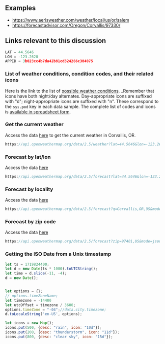 
## Examples
* https://www.aerisweather.com/weather/local/us/or/salem
* https://forecastadvisor.com/Oregon/Corvallis/97330/

## Links relevant to this discussion
```javascript
LAT = 44.5646
LON = -123.2620
APPID = 3b023cc4b7da42b81cd324266c384075
```

### List of weather conditions, condition codes, and their related icons
Here is the link to the list of [possible weather conditions](https://openweathermap.org/weather-conditions).  _Remember that icons have both night/day alternates.  Day-appropriate icons are suffixed with "d"; night-appropriate icons are suffixed with "n".  These correspond to the <code>sys.pod</code> key in each data sample.  The complete list of codes and icons is [available in spreadsheet form](https://docs.google.com/spreadsheets/d/1Hl0TjF_XoKipeREXD6T0VhGfumNSSWBIqGMpy1tSCZM/edit?usp=sharing).



### Get the current weather
Access the data [here](https://api.openweathermap.org/data/2.5/weather?lat=44.5646&lon=-123.26&units=imperial&lang=en&appid=3b023cc4b7da42b81cd324266c384075) to get the current weather in Corvallis, OR.
```javascript
https://api.openweathermap.org/data/2.5/weather?lat=44.5646&lon=-123.26&units=imperial&lang=en&appid=3b023cc4b7da42b81cd324266c384075
```

### Forecast by lat/lon
Access the data [here](https://api.openweathermap.org/data/2.5/forecast?lat=44.5646&lon=-123.26&mode=json&units=imperial&appid=3b023cc4b7da42b81cd324266c384075)
```javascript
https://api.openweathermap.org/data/2.5/forecast?lat=44.5646&lon=-123.26&mode=json&units=imperial&appid=3b023cc4b7da42b81cd324266c384075
```

### Forecast by locality
Access the data [here](https://api.openweathermap.org/data/2.5/forecast?q=Corvallis,OR,US&mode=json&units=imperial&appid=3b023cc4b7da42b81cd324266c384075)
```javascript
https://api.openweathermap.org/data/2.5/forecast?q=Corvallis,OR,US&mode=json&units=imperial&appid=3b023cc4b7da42b81cd324266c384075
```

### Forecast by zip code
Access the data [here](https://api.openweathermap.org/data/2.5/forecast?q=Corvallis,OR,US&mode=json&units=imperial&appid=3b023cc4b7da42b81cd324266c384075)
```javascript
https://api.openweathermap.org/data/2.5/forecast?zip=97401,US&mode=json&units=imperial&appid=3b023cc4b7da42b81cd324266c384075
```


### Getting the ISO Date from a Unix timestamp
```javascript
let ts = 1719824400;
let d = new Date(ts * 1000).toUTCString();
let time = d.slice(-11, -4);
d = new Date(); 


let options = {};
// options.timeZoneName;
let timezone = -14400
let utcOffset = timezone / 3600;
options.timeZone = "-04";//data.city.timezone;
d.toLocaleString('en-US', options);
```


```javascript
let icons = new Map();
icons.put(500, {desc: "rain", icon: "10d"});
icons.put(200, {desc: "thunderstorm", icon: "11d"});
icons.put(800, {desc: "clear sky", icon: "15d"});
```


